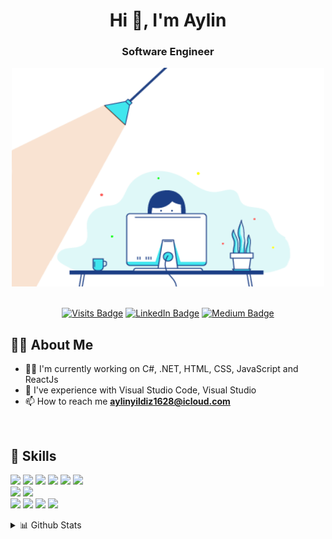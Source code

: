 
 <h1 align="center">Hi 👋, I'm Aylin</h1>
 <h3 align="center">Software Engineer</h3>
 <div align="center"><img src="dev.gif" width="500" height="350"  /> </div>
<br>
<div align="center">

[![Visits Badge](https://badges.pufler.dev/visits/aylinyildiz/aylinyildiz)](https://github.com/aylinyildiz)
[![LinkedIn Badge](https://img.shields.io/badge/LinkedIn-Profile-informational?style=flat&logo=linkedin&logoColor=white&color=0D76A8)](https://www.linkedin.com/in/aylinyildiz/)
[![Medium Badge](https://img.shields.io/badge/Medium-Profile-informational?style=flat&logo=medium&logoColor=white&color=1CA2F1)](https://medium.com/@yildizaylin)

</div>

## 🙋‍♂️ About Me

- 👨‍💻  I'm currently working on C#, .NET, HTML, CSS, JavaScript and ReactJs
- 🌱  I've experience with Visual Studio Code, Visual Studio
- 📫 How to reach me **aylinyildiz1628@icloud.com**

<br/>

## 🚀 Skills

![](https://img.shields.io/badge/Code-HTML-informational?style=flat&logo=html5&logoColor=white&color=4AB197)
![](https://img.shields.io/badge/Code-React-informational?style=flat&logo=react&logoColor=white&color=4AB197)
![](https://img.shields.io/badge/Code-JavaScript-informational?style=flat&logo=JavaScript&logoColor=white&color=4AB197)
![](https://img.shields.io/badge/Code-CSharp-informational?style=flat&logo=c-sharp&logoColor=white&color=4AB197)
![](https://img.shields.io/badge/Code-.NET-informational?style=flat&logo=.net&logoColor=white&color=4AB197)
![](https://img.shields.io/badge/Code-MSSQL-informational?style=flat&logo=Microsoftsqlserver&logoColor=white&color=4AB197)
<br>
![](https://img.shields.io/badge/Style-CSS-informational?style=flat&logo=css3&logoColor=white&color=4AB197)
![](https://img.shields.io/badge/Style-Sass-informational?style=flat&logo=Sass&logoColor=white&color=4AB197)
<br>
![](https://img.shields.io/badge/Tools-GitHub-informational?style=flat&logo=GitHub&logoColor=white&color=4AB197)
![](https://img.shields.io/badge/Tools-NPM-informational?style=flat&logo=npm&logoColor=white&color=4AB197)
![](https://img.shields.io/badge/Tools-VisualStudio-informational?style=flat&logo=VisualStudio&logoColor=white&color=4AB197)
![](https://img.shields.io/badge/Tools-VisualStudioCode-informational?style=flat&logo=VisualStudioCode&logoColor=white&color=4AB197)



<!-- 
![](https://img.shields.io/badge/Tools-Docker-informational?style=flat&logo=docker&logoColor=white&color=4AB197) -->

<details>
<summary>📊 Github Stats</summary>

   <img  alt="" src="https://github-readme-stats.vercel.app/api?username=aylinyildiz&show_icons=true&count_private=true&theme=react&hide_border=true&bg_color=1A2B34" alt="aylinyildiz"  />
<img src="https://github-readme-stats.vercel.app/api/top-langs/?username=aylinyildiz&langs_count=8&count_private=true&layout=compact&theme=react&hide_border=true&bg_color=1A2B34" />
  <br/>  


</details>
